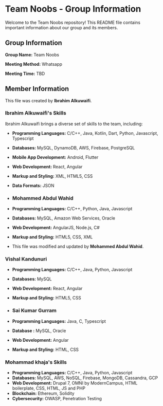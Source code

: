 # Team Noobs - Group Information

Welcome to the Team Noobs repository! This README file contains important information about our group and its members.

## Group Information

**Group Name:** Team Noobs

**Meeting Method:** Whatsapp

**Meeting Time:** TBD

## Member Information

This file was created by **Ibrahim Alkuwaifi**.

### Ibrahim Alkuwaifi's Skills

Ibrahim Alkuwaifi brings a diverse set of skills to the team, including:

- **Programming Languages:** C/C++, Java, Kotlin, Dart, Python, Javascript, Typescript
- **Databases:** MySQL, DynamoDB, AWS, Firebase, PostgreSQL
- **Mobile App Development:** Android, Flutter
- **Web Development:** React, Angular
- **Markup and Styling:** XML, HTML5, CSS
- **Data Formats:** JSON

- ### Mohammed Abdul Wahid

- **Programming Languages:** C/C++, Python, Java, Javascript
- **Databases:** MySQL, Amazon Web Services, Oracle
- **Web Development:** AngularJS, Node.js, C#
- **Markup and Styling:** HTML5, CSS, XML
-  This file was modified and updated by **Mohammed Abdul Wahid**.

### Vishal Kandunuri

- **Programming Languages:** C/C++, Java, Python, Javascript
- **Databases:** MySQL
- **Web Development:** React, Angular
- **Markup and Styling:** HTML5, CSS

- ### Sai Kumar Gurram

- **Programming Languages:** Java, C, Typescript
- **Database :** MySQL, Oracle
- **Web Development:** Angular
- **Markup and Styling:** HTML, CSS


### Mohammad khaja's Skills

- **Programming Languages:** C/C++, Java, Python, Javascript
- **Databases:** MySQL, AWS, NoSQL, Firebase, MongoDB, Cassandra, GCP
- **Web Development:** Drupal 7, OMNI by ModernCampus, HTML boilerplate, CSS, HTML, JS and PHP
- **Blockchain:** Ethereum, Solidity
- **Cybersecurity:** OWASP, Penetration Testing
